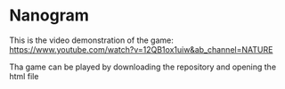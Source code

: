 # Nanogram

This is the video demonstration of the game:
https://www.youtube.com/watch?v=12QB1ox1uiw&ab_channel=NATURE


Tha game can be played by downloading the repository and opening the html file

